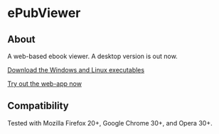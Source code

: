 # ePubViewer

## About
A web-based ebook viewer. A desktop version is out now.

<a href="http://github.com/geek1011/ePubViewer/releases">Download the Windows and Linux executables</a>

<a href="http://geek1011.github.io/ePubViewer">Try out the web-app now</a>

## Compatibility

Tested with Mozilla Firefox 20+, Google Chrome 30+, and Opera 30+.
